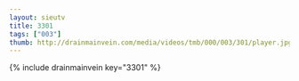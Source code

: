 ```yaml
--- 
layout: sieutv
title: 3301
tags: ["003"]
thumb: http://drainmainvein.com/media/videos/tmb/000/003/301/player.jpg
---
```

{% include drainmainvein key="3301" %} 
